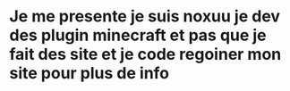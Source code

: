 # Je me presente je suis noxuu je dev des plugin minecraft et pas que je fait des site et je code regoiner mon site pour plus de info 
